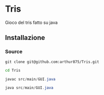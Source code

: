 # Tris
Gioco del tris fatto su java

## Installazione

### Source 

```git
git clone git@github.com:arthur875/Tris.git
```
```bash
cd Tris
```
```java
javac src/main/GUI.java
```
```java
java src/main/GUI.java
```


